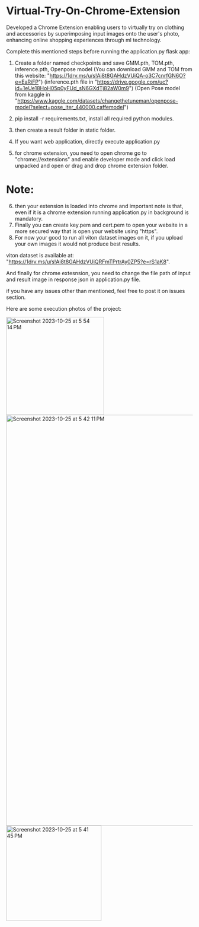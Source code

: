 # Virtual-Try-On-Chrome-Extension
Developed a Chrome Extension enabling users to virtually try on clothing and accessories by superimposing input images onto the user's photo, enhancing online shopping experiences through ml technology.

Complete this mentioned steps before running the application.py flask app:
1. Create a folder named checkpoints and save GMM.pth, TOM.pth, inference.pth, Openpose model
(You can download GMM and TOM from this website: "https://1drv.ms/u/s!Ai8t8GAHdzVUiQA-o3C7cnrfGN6O?e=EaRiFP")
(inference.pth file in "https://drive.google.com/uc?id=1eUe18HoH05p0yFUd_sN6GXdTj82aW0m9")
(Open Pose model from kaggle in "https://www.kaggle.com/datasets/changethetuneman/openpose-model?select=pose_iter_440000.caffemodel")

2. pip install -r requirements.txt, install all required python modules.
3. then create a result folder in static folder.
4. If you want web application, directly execute application.py
5. for chrome extension, you need to open chrome go to "chrome://extensions" and enable developer mode and click load unpacked and open or drag and drop chrome extension folder.

# Note:
6. then your extension is loaded into chrome and important note is that, even if it is a chrome extension running application.py in background is mandatory.
7. Finally you can create key.pem and cert.pem to open your website in a more secured way that is open your website using "https".
8. For now your good to run all viton dataset images on it, if you upload your own images it would not produce best results.

viton dataset is available at: "https://1drv.ms/u/s!Ai8t8GAHdzVUiQRFmTPrtrAy0ZP5?e=rS1aK8".

And finally for chrome extesnsion, you need to change the file path of input and result image in response json in application.py file.

if you have any issues other than mentioned, feel free to post it on issues section.


Here are some execution photos of the project:


<img width="264" alt="Screenshot 2023-10-25 at 5 54 14 PM" src="https://github.com/nagasaipavan1/Virtual-Try-On-Chrome-Extension/assets/104422334/d11c198c-2871-4cc1-b4c4-ab027924516a">

<img width="1108" alt="Screenshot 2023-10-25 at 5 42 11 PM" src="https://github.com/nagasaipavan1/Virtual-Try-On-Chrome-Extension/assets/104422334/aad5f89a-0427-4063-ab8f-d9f7726f8ec9">


<img width="257" alt="Screenshot 2023-10-25 at 5 41 45 PM" src="https://github.com/nagasaipavan1/Virtual-Try-On-Chrome-Extension/assets/104422334/5cc7a5be-119b-41ae-ae07-bd43c0f76afe">



